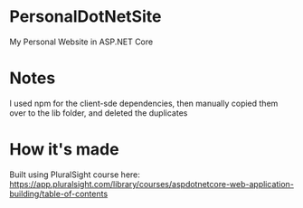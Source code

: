 # PersonalDotNetSite
My Personal Website in ASP.NET Core

# Notes
I used npm for the client-sde dependencies, then manually copied them over to the lib folder, and deleted the duplicates

# How it's made
Built using PluralSight course here:
https://app.pluralsight.com/library/courses/aspdotnetcore-web-application-building/table-of-contents
